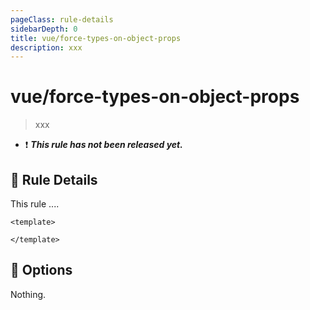 ```yaml
---
pageClass: rule-details
sidebarDepth: 0
title: vue/force-types-on-object-props
description: xxx
---
```

# vue/force-types-on-object-props

> xxx

- :exclamation: <badge text="This rule has not been released yet." vertical="middle" type="error"> ***This rule has not been released yet.*** </badge>

## :book: Rule Details

This rule ....

<eslint-code-block :rules="{'vue/force-types-on-object-props': ['error']}">

```vue
<template>

</template>
```

</eslint-code-block>

## :wrench: Options

Nothing.

